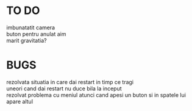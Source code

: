 # TO DO

imbunatatit camera<br>
buton pentru anulat aim<br>
marit gravitatia?<br>

# BUGS
rezolvata situatia in care dai restart in timp ce tragi<br>
uneori cand dai restart nu duce bila la inceput<br>
rezolvat problema cu meniul atunci cand apesi un buton si in spatele lui apare altul<br>

